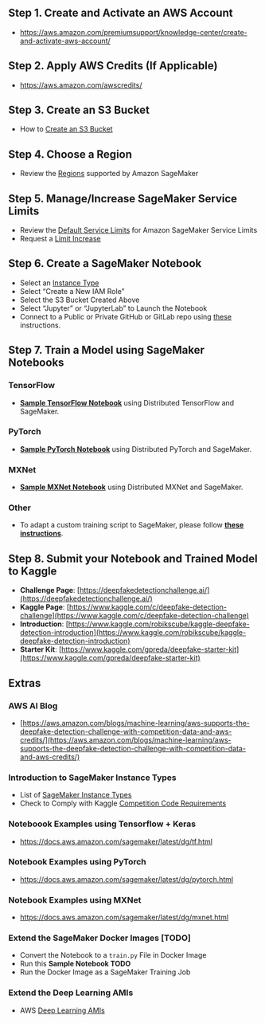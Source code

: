 ## Step 1. Create and Activate an AWS Account
* https://aws.amazon.com/premiumsupport/knowledge-center/create-and-activate-aws-account/ 

## Step 2. Apply AWS Credits (If Applicable)
* https://aws.amazon.com/awscredits/  

## Step 3. Create an S3 Bucket
* How to [Create an S3 Bucket](https://docs.aws.amazon.com/AmazonS3/latest/user-guide/create-bucket.html)

## Step 4. Choose a Region
* Review the [Regions](https://docs.aws.amazon.com/general/latest/gr/rande.html#sagemaker_region) supported by Amazon SageMaker 

## Step 5. Manage/Increase SageMaker Service Limits
* Review the [Default Service Limits](https://docs.aws.amazon.com/general/latest/gr/sagemaker.html#limits_sagemaker) for Amazon SageMaker Service Limits
* Request a [Limit Increase](https://docs.aws.amazon.com/servicequotas/latest/userguide/request-quota-increase.html)

## Step 6. Create a SageMaker Notebook
* Select an [Instance Type](https://aws.amazon.com/sagemaker/pricing/instance-types/)
* Select “Create a New IAM Role”
* Select the S3 Bucket Created Above
* Select “Jupyter” or “JupyterLab” to Launch the Notebook
* Connect to a Public or Private GitHub or GitLab repo using [these](git-integration.md) instructions.

## Step 7. Train a Model using SageMaker Notebooks
### TensorFlow
* [**Sample TensorFlow Notebook**](tensorflow/) using Distributed TensorFlow and SageMaker.

### PyTorch
* [**Sample PyTorch Notebook**](pytorch/) using Distributed PyTorch and SageMaker.

### MXNet
* [**Sample MXNet Notebook**](mxnet/) using Distributed MXNet and SageMaker.

### Other
* To adapt a custom training script to SageMaker, please follow [**these instructions**](https://sagemaker.readthedocs.io/en/stable/using_tf.html#adapting-your-local-tensorflow-script).

## Step 8. Submit your Notebook and Trained Model to Kaggle
* **Challenge Page**:  [https://deepfakedetectionchallenge.ai/](https://deepfakedetectionchallenge.ai/)
* **Kaggle Page**:  [https://www.kaggle.com/c/deepfake-detection-challenge](https://www.kaggle.com/c/deepfake-detection-challenge)
* **Introduction**:  [https://www.kaggle.com/robikscube/kaggle-deepfake-detection-introduction](https://www.kaggle.com/robikscube/kaggle-deepfake-detection-introduction)
* **Starter Kit**:  [https://www.kaggle.com/gpreda/deepfake-starter-kit](https://www.kaggle.com/gpreda/deepfake-starter-kit)

## Extras
### AWS AI Blog
* [https://aws.amazon.com/blogs/machine-learning/aws-supports-the-deepfake-detection-challenge-with-competition-data-and-aws-credits/](https://aws.amazon.com/blogs/machine-learning/aws-supports-the-deepfake-detection-challenge-with-competition-data-and-aws-credits/)

### Introduction to SageMaker Instance Types
* List of [SageMaker Instance Types](https://aws.amazon.com/sagemaker/pricing/instance-types/)
* Check to Comply with Kaggle [Competition Code Requirements](https://www.kaggle.com/c/deepfake-detection-challenge/overview/code-requirements)

### Noteboook Examples using Tensorflow + Keras
* https://docs.aws.amazon.com/sagemaker/latest/dg/tf.html

### Notebook Examples using PyTorch
* https://docs.aws.amazon.com/sagemaker/latest/dg/pytorch.html

### Notebook Examples using MXNet
* https://docs.aws.amazon.com/sagemaker/latest/dg/mxnet.html

### Extend the SageMaker Docker Images [TODO]
* Convert the Notebook to a `train.py` File in Docker Image
* Run this **Sample Notebook TODO**
* Run the Docker Image as a SageMaker Training Job

### Extend the Deep Learning AMIs
* AWS [Deep Learning AMIs](https://docs.aws.amazon.com/dlami/latest/devguide/what-is-dlami.html)
